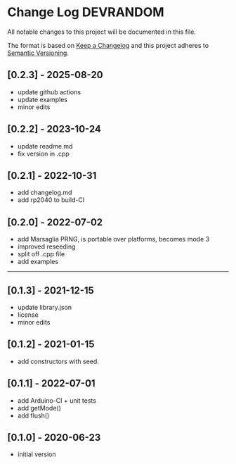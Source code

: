 # Change Log DEVRANDOM

All notable changes to this project will be documented in this file.

The format is based on [Keep a Changelog](http://keepachangelog.com/)
and this project adheres to [Semantic Versioning](http://semver.org/).


## [0.2.3] - 2025-08-20
- update github actions
- update examples
- minor edits

## [0.2.2] - 2023-10-24
- update readme.md
- fix version in .cpp

## [0.2.1] - 2022-10-31
- add changelog.md
- add rp2040 to build-CI

## [0.2.0] - 2022-07-02
- add Marsaglia PRNG, is portable over platforms, becomes mode 3
- improved reseeding
- split off .cpp file
- add examples

----

## [0.1.3] - 2021-12-15
- update library.json
- license
- minor edits

## [0.1.2] - 2021-01-15
- add constructors with seed.

## [0.1.1] - 2022-07-01
- add Arduino-CI + unit tests
- add getMode()
- add flush()

## [0.1.0] - 2020-06-23
- initial version

